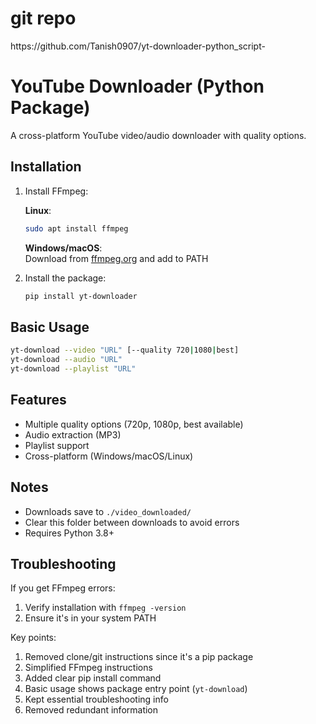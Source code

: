 # git repo
<p>https://github.com/Tanish0907/yt-downloader-python_script-<p>

# YouTube Downloader (Python Package)

A cross-platform YouTube video/audio downloader with quality options.

## Installation

1. Install FFmpeg:

   **Linux**:
   ```bash
   sudo apt install ffmpeg
   ```

   **Windows/macOS**:  
   Download from [ffmpeg.org](https://ffmpeg.org/) and add to PATH

2. Install the package:
   ```bash
   pip install yt-downloader
   ```

## Basic Usage

```bash
yt-download --video "URL" [--quality 720|1080|best]
yt-download --audio "URL"
yt-download --playlist "URL"
```

## Features

- Multiple quality options (720p, 1080p, best available)
- Audio extraction (MP3)
- Playlist support
- Cross-platform (Windows/macOS/Linux)

## Notes

- Downloads save to `./video_downloaded/`
- Clear this folder between downloads to avoid errors
- Requires Python 3.8+

## Troubleshooting

If you get FFmpeg errors:
1. Verify installation with `ffmpeg -version`
2. Ensure it's in your system PATH

Key points:
1. Removed clone/git instructions since it's a pip package
2. Simplified FFmpeg instructions
3. Added clear pip install command
4. Basic usage shows package entry point (`yt-download`)
5. Kept essential troubleshooting info
6. Removed redundant information

